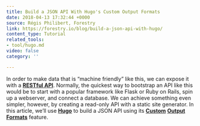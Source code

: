 ```yaml
---
title: Build a JSON API With Hugo's Custom Output Formats
date: 2018-04-13 17:32:44 +0000
source: Régis Philibert, Forestry
link: https://forestry.io/blog/build-a-json-api-with-hugo/
content_type: Tutorial
related_tools:
- tool/hugo.md
video: false
category: ''

---
```

In order to make data that is “machine friendly” like this, we can expose it with a [**RESTful API**](https://stackoverflow.com/questions/671118/what-exactly-is-restful-programming). Normally, the quickest way to bootstrap an API like this would be to start with a popular framework like Flask or Ruby on Rails, spin up a webserver, and connect a database. We can achieve something even simpler, however, by creating a read-only API with a static site generator. In this article, we’ll use [**Hugo**](https://gohugo.io/) to build a JSON API using its [**Custom**](https://gohugo.io/templates/output-formats#output-formats) [**Output Formats**](https://gohugo.io/templates/output-formats#output-formats) feature.